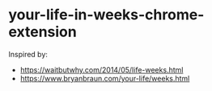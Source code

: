 # your-life-in-weeks-chrome-extension

Inspired by:

- https://waitbutwhy.com/2014/05/life-weeks.html
- https://www.bryanbraun.com/your-life/weeks.html
